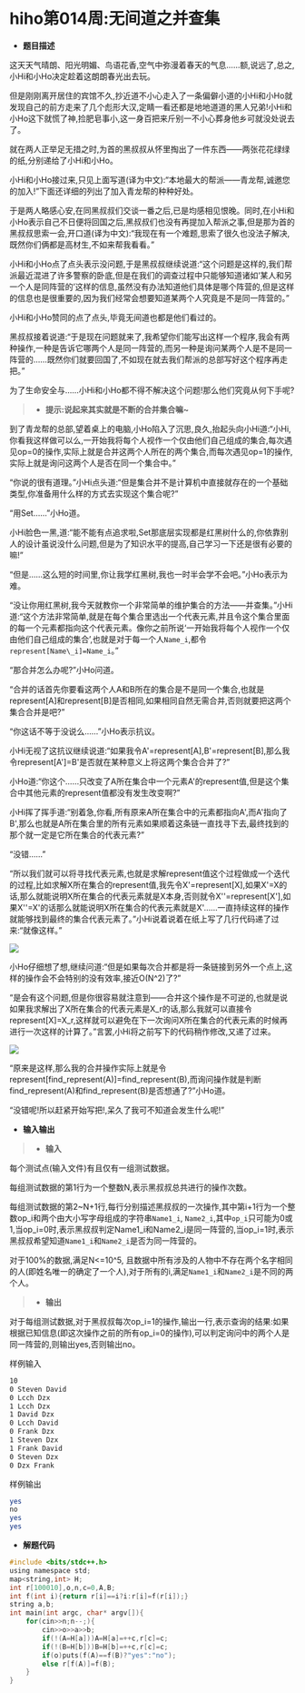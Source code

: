 # hiho第014周:无间道之并查集

* **题目描述**

这天天气晴朗、阳光明媚、鸟语花香,空气中弥漫着春天的气息……额,说远了,总之,小Hi和小Ho决定趁着这朗朗春光出去玩。

但是刚刚离开居住的宾馆不久,抄近道不小心走入了一条偏僻小道的小Hi和小Ho就发现自己的前方走来了几个彪形大汉,定睛一看还都是地地道道的黑人兄弟!小Hi和小Ho这下就慌了神,捡肥皂事小,这一身百把来斤别一不小心葬身他乡可就没处说去了。

就在两人正举足无措之时,为首的黑叔叔从怀里掏出了一件东西——两张花花绿绿的纸,分别递给了小Hi和小Ho。

小Hi和小Ho接过来,只见上面写道(译为中文):“本地最大的帮派——青龙帮,诚邀您的加入!”下面还详细的列出了加入青龙帮的种种好处。

于是两人略感心安,在同黑叔叔们交谈一番之后,已是均感相见恨晚。同时,在小Hi和小Ho表示自己不日便将回国之后,黑叔叔们也没有再提加入帮派之事,但是那为首的黑叔叔思索一会,开口道(译为中文):“我现在有一个难题,思索了很久也没法子解决,既然你们俩都是高材生,不如来帮我看看。”

小Hi和小Ho点了点头表示没问题,于是黑叔叔继续说道:“这个问题是这样的,我们帮派最近混进了许多警察的卧底,但是在我们的调查过程中只能够知道诸如‘某人和另一个人是同阵营的’这样的信息,虽然没有办法知道他们具体是哪个阵营的,但是这样的信息也是很重要的,因为我们经常会想要知道某两个人究竟是不是同一阵营的。”

小Hi和小Ho赞同的点了点头,毕竟无间道也都是他们看过的。

黑叔叔接着说道:“于是现在问题就来了,我希望你们能写出这样一个程序,我会有两种操作,一种是告诉它哪两个人是同一阵营的,而另一种是询问某两个人是不是同一阵营的……既然你们就要回国了,不如现在就去我们帮派的总部写好这个程序再走把。”

为了生命安全与……小Hi和小Ho都不得不解决这个问题!那么他们究竟从何下手呢?

> * **提示:说起来其实就是不断的合并集合嘛~**

到了青龙帮的总部,望着桌上的电脑,小Ho陷入了沉思,良久,抬起头向小Hi道:“小Hi,你看我这样做可以么,一开始我将每个人视作一个仅由他们自己组成的集合,每次遇见op=0的操作,实际上就是合并这两个人所在的两个集合,而每次遇见op=1的操作,实际上就是询问这两个人是否在同一个集合中。”

“你说的很有道理。”小Hi点头道:“但是集合并不是计算机中直接就存在的一个基础类型,你准备用什么样的方式去实现这个集合呢?”

“用Set……”小Ho道。

小Hi脸色一黑,道:“能不能有点追求啦,Set那底层实现都是红黑树什么的,你依靠别人的设计虽说没什么问题,但是为了知识水平的提高,自己学习一下还是很有必要的嘛!”

“但是……这么短的时间里,你让我学红黑树,我也一时半会学不会吧。”小Ho表示为难。

“没让你用红黑树,我今天就教你一个非常简单的维护集合的方法——并查集。”小Hi道:“这个方法非常简单,就是在每个集合里选出一个代表元素,并且令这个集合里面的每一个元素都指向这个代表元素。像你之前所说‘一开始我将每个人视作一个仅由他们自己组成的集合’,也就是对于每一个人`Name_i`,都令`represent[Name\_i]=Name_i`。”

“那合并怎么办呢?”小Ho问道。

“合并的话首先你要看这两个人A和B所在的集合是不是同一个集合,也就是represent[A]和represent[B]是否相同,如果相同自然无需合并,否则就要把这两个集合合并是吧?”

“你这话不等于没说么……”小Ho表示抗议。

小Hi无视了这抗议继续说道:“如果我令A'=represent[A],B'=represent[B],那么我令represent[A']=B'是否就在某种意义上将这两个集合合并了?”

小Ho道:“你这个……只改变了A所在集合中一个元素A'的represent值,但是这个集合中其他元素的represent值都没有发生改变啊?”

小Hi挥了挥手道:“别着急,你看,所有原来A所在集合中的元素都指向A',而A'指向了B',那么也就是A所在集合里的所有元素如果顺着这条链一直找寻下去,最终找到的那个就一定是它所在集合的代表元素?”

“没错……”

“所以我们就可以将寻找代表元素,也就是求解represent值这个过程做成一个迭代的过程,比如求解X所在集合的represent值,我先令X'=represent[X],如果X'=X的话,那么就能说明X所在集合的代表元素就是X本身,否则就令X''=represent[X'],如果X''=X'的话那么就能说明X所在集合的代表元素就是X'……一直持续这样的操作就能够找到最终的集合代表元素了。”小Hi说着说着在纸上写了几行代码递了过来:“就像这样。”

![](http://media.hihocoder.com/problem_images/20141004/14124123125145.png)

小Ho仔细想了想,继续问道:“但是如果每次合并都是将一条链接到另外一个点上,这样的操作会不会特别的没有效率,接近O(N^2)了?”

“是会有这个问题,但是你很容易就注意到——合并这个操作是不可逆的,也就是说如果我求解出了X所在集合的代表元素是X\_r的话,那么我就可以直接令represent[X]=X_r,这样就可以避免在下一次询问X所在集合的代表元素的时候再进行一次这样的计算了。”言罢,小Hi将之前写下的代码稍作修改,又递了过来。

![](http://media.hihocoder.com/problem_images/20141004/14124123126858.png)

“原来是这样,那么我的合并操作实际上就是令represent[find_represent(A)]=find_represent(B),而询问操作就是判断find_represent(A)和find_represent(B)是否想通了?”小Ho道。

“没错呢!所以赶紧开始写把!,呆久了我可不知道会发生什么呢!”


* **输入输出**

> * **输入**

每个测试点(输入文件)有且仅有一组测试数据。

每组测试数据的第1行为一个整数N,表示黑叔叔总共进行的操作次数。

每组测试数据的第2~N+1行,每行分别描述黑叔叔的一次操作,其中第i+1行为一个整数op\_i和两个由大小写字母组成的字符串`Name1_i`, `Name2_i`,其中`op_i`只可能为0或1,当op\_i=0时,表示黑叔叔判定Name1\_i和Name2\_i是同一阵营的,当op\_i=1时,表示黑叔叔希望知道`Name1_i`和`Name2_i`是否为同一阵营的。

对于100%的数据,满足N<=10^5, 且数据中所有涉及的人物中不存在两个名字相同的人(即姓名唯一的确定了一个人),对于所有的i,满足`Name1_i`和`Name2_i`是不同的两个人。

> * **输出**

对于每组测试数据,对于黑叔叔每次op\_i=1的操作,输出一行,表示查询的结果:如果根据已知信息(即这次操作之前的所有op\_i=0的操作),可以判定询问中的两个人是同一阵营的,则输出yes,否则输出no。

样例输入

```sh
10
0 Steven David
0 Lcch Dzx
1 Lcch Dzx
1 David Dzx
0 Lcch David
0 Frank Dzx
1 Steven Dzx
1 Frank David
0 Steven Dzx
0 Dzx Frank
```

样例输出

```sh
yes
no
yes
yes
```

* **解题代码**

```c
#include <bits/stdc++.h>
using namespace std;
map<string,int> H;
int r[100010],o,n,c=0,A,B;
int f(int i){return r[i]==i?i:r[i]=f(r[i]);}
string a,b;
int main(int argc, char* argv[]){
    for(cin>>n;n--;){
        cin>>o>>a>>b;
        if(!(A=H[a]))A=H[a]=++c,r[c]=c;
        if(!(B=H[b]))B=H[b]=++c,r[c]=c;
        if(o)puts(f(A)==f(B)?"yes":"no");
        else r[f(A)]=f(B);
    }
}
```

